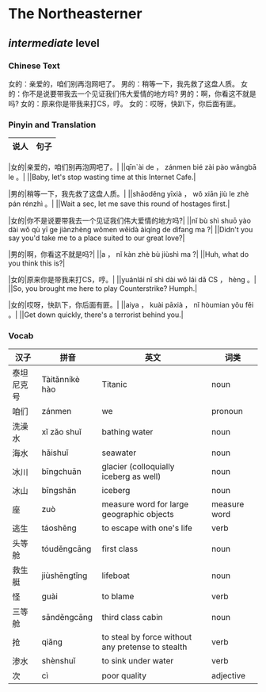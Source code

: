 # The Northeasterner
## *intermediate* level

### Chinese Text
女的：亲爱的，咱们别再泡网吧了。
男的：稍等一下，我先救了这盘人质。
女的：你不是说要带我去一个见证我们伟大爱情的地方吗?
男的：啊，你看这不就是吗?
女的：原来你是带我来打CS，哼。
女的：哎呀，快趴下，你后面有匪。

### Pinyin and Translation
|说人|句子|
|----|----|

|女的|亲爱的，咱们别再泡网吧了。|
||qīn`ài de ， zánmen bié zài pào wǎngbā le 。|
||Baby, let's stop wasting time at this Internet Cafe.|

|男的|稍等一下，我先救了这盘人质。|
||shāoděng yīxià ， wǒ xiān jiù le zhè pán rénzhì 。|
||Wait a sec, let me save this round of hostages first.|

|女的|你不是说要带我去一个见证我们伟大爱情的地方吗?|
||nǐ bù shì shuō yào dài wǒ qù yī ge jiànzhèng wǒmen wěidà àiqíng de dìfang ma ?|
||Didn't you say you'd take me to a place suited to our great love?|

|男的|啊，你看这不就是吗?|
||a ， nǐ kàn zhè bù jiùshì ma ?|
||Huh, what do you think this is?|

|女的|原来你是带我来打CS，哼。|
||yuánlái nǐ shì dài wǒ lái dǎ CS ， hèng 。|
||So, you brought me here to play Counterstrike? Humph.|

|女的|哎呀，快趴下，你后面有匪。|
||aiya ， kuài pāxià ， nǐ hòumian yǒu fěi 。|
||Get down quickly, there's a terrorist behind you.|
### Vocab
|汉子|拼音|英文|词类|
|----|----|----|----|
|泰坦尼克号|Tàitǎnníkè hào|Titanic|noun|
|咱们|zánmen|we|pronoun|
|洗澡水|xǐ zǎo shuǐ|bathing water|noun|
|海水|hǎishuǐ|seawater|noun|
|冰川|bīngchuān|glacier (colloquially iceberg as well)|noun|
|冰山|bīngshān|iceberg|noun|
|座|zuò|measure word for large geographic objects|measure word|
|逃生|táoshēng|to escape with one's life|verb|
|头等舱|tóuděngcāng|first class|noun|
|救生艇|jiùshēngtǐng|lifeboat|noun|
|怪|guài|to blame|verb|
|三等舱|sānděngcāng|third class cabin|noun|
|抢|qiǎng|to steal by force without any pretense to stealth|verb|
|渗水|shènshuǐ|to sink under water|verb|
|次|cì|poor quality|adjective|